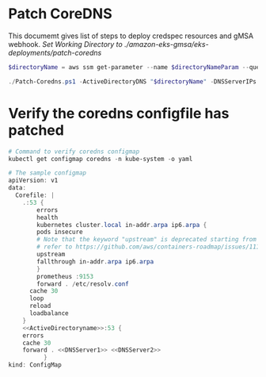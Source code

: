 # Patch CoreDNS
This documemt gives list of steps to deploy credspec resources and gMSA webhook.
*Set Working Directory to ./amazon-eks-gmsa/eks-deployments/patch-coredns*

```powershell
$directoryName = aws ssm get-parameter --name $directoryNameParam --query "Parameter.Value" --output text

./Patch-Coredns.ps1 -ActiveDirectoryDNS "$directoryName" -DNSServerIPs $dnsIPAddresses.Replace(',',' ')
```

# Verify the coredns configfile has patched
```powershell
# Command to verify coredns configmap
kubectl get configmap coredns -n kube-system -o yaml

# The sample configmap
apiVersion: v1
data:
  Corefile: |
    .:53 {
        errors
        health
        kubernetes cluster.local in-addr.arpa ip6.arpa {
        pods insecure
        # Note that the keyword "upstream" is deprecated starting from Kubernetes 1.18,
        # refer to https://github.com/aws/containers-roadmap/issues/1115 for more detail
        upstream
        fallthrough in-addr.arpa ip6.arpa
        }
        prometheus :9153
        forward . /etc/resolv.conf
      cache 30
      loop
      reload
      loadbalance
    }
    <<ActiveDirectoryname>>:53 { 
	errors 
	cache 30 
	forward . <<DNSServer1>> <<DNSServer2>>
          } 
kind: ConfigMap
```